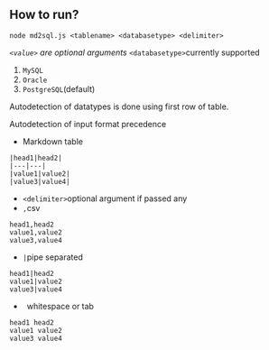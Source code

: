 ## How to run?
```
node md2sql.js <tablename> <databasetype> <delimiter>
```
*`<value>` are optional arguments*
`<databasetype>`currently supported
1. `MySQL`
2. `Oracle`
3. `PostgreSQL`(default)

Autodetection of datatypes is done using first row of table.

Autodetection of input format precedence
- Markdown table
```
|head1|head2|
|---|---|
|value1|value2|
|value3|value4|
```
- `<delimiter>`optional argument if passed any
- `,`csv
```
head1,head2
value1,value2
value3,value4
```
- `|`pipe separated
```
head1|head2
value1|value2
value3|value4
```
- ` `whitespace or tab
```
head1 head2
value1 value2
value3 value4
```
